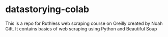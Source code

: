 # datastorying-colab
This is a repo for Ruthless web scraping course on Oreilly created by Noah Gift. It contains basics of web scraping using Python and Beautiful Soup  
